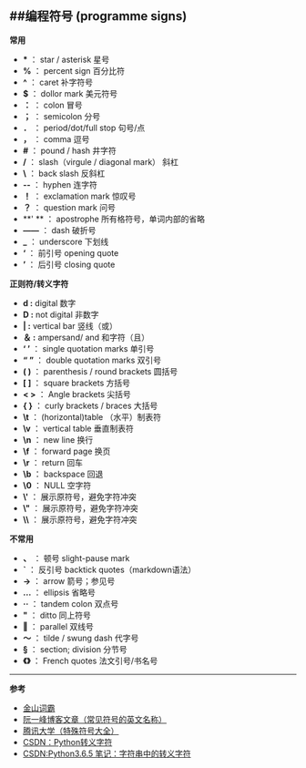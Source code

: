 

##编程符号 (programme signs)
---

 **常用**
+ **\***  ：       star / asterisk 星号
+ **%**  ：       percent sign 百分比符
+ **^**  ：       caret  补字符号
+ **$**  ：       dollor mark 美元符号 
+ **：**  ：       colon 冒号 
+ **；**  ：       semicolon 分号  
+ **．**  ：       period/dot/full stop 句号/点
+ **，**  ：       comma 逗号
+ **#**  ：       pound / hash  井字符
+ **/**  ：        slash（virgule / diagonal mark）  斜杠
+ **\\**  ：        back slash  反斜杠
+ **--**  ：     hyphen  连字符
+ **！**  ：      exclamation mark 惊叹号
+ **？**  ：      question mark 问号
+ **' **  ：      apostrophe 所有格符号，单词内部的省略
+ **——**  ：      dash 破折号
+ **_**  ：      underscore 下划线
+ **‘**  ：      前引号 opening  quote
+ **’**  ：      后引号 closing  quote


 **正则符/转义字符**
+ **d :** digital 数字
+ **D :** not digital 非数字
+ **| :** vertical bar  竖线（或）
+ **＆ :** ampersand/ and  和字符（且）
+ **‘ ’**  ：      single quotation marks 单引号
+ **“ ”**  ：      double quotation marks 双引号
+ **( )**  ：      parenthesis / round brackets 圆括号
+ **[ ]**  ：      square brackets 方括号
+ **< >**  ：      Angle brackets 尖括号
+ **{ }**  ：      curly brackets / braces 大括号
+ **\t**  ：      (horizontal)table （水平）制表符 
+ **\v**  ：      vertical table 垂直制表符
+ **\n**  ：      new line 换行
+ **\f**  ：      forward page 换页
+ **\r**  ：      return 回车
+ **\b**  ：      backspace 回退
+ **\0**  ：      NULL 空字符
+ **\\'**  ：      展示原符号，避免字符冲突
+ **\\"**  ：      展示原符号，避免字符冲突
+ **\\\\**  ：      展示原符号，避免字符冲突

 

 **不常用**

+ **、**  ：      顿号 slight-pause mark
+ **\`**  ：      反引号 backtick quotes（markdown语法）
+ **→**  ：      arrow 箭号；参见号
+ **...**  ：      ellipsis 省略号
+ **··**  ：      tandem colon 双点号
+ **"**  ：      ditto 同上符号
+ **‖**  ：      parallel 双线号
+ **～**  ：      tilde / swung dash 代字号
+ **§**  ：       section; division 分节号
+ **《》**  ：      French quotes 法文引号/书名号


---





**参考**

- [金山词霸](https://www.iciba.com/) 
- [阮一峰博客文章（常见符号的英文名称）](http://www.ruanyifeng.com/blog/2007/07/english_punctuation.html) 
- [腾讯大学（特殊符号大全）](https://cloud.tencent.com/developer/article/1654008)
- [CSDN：Python转义字符](https://blog.csdn.net/gezailushang/article/details/84178853) 
- [CSDN:Python3.6.5 笔记：字符串中的转义字符](https://blog.csdn.net/qq_26686565/article/details/79629710)

